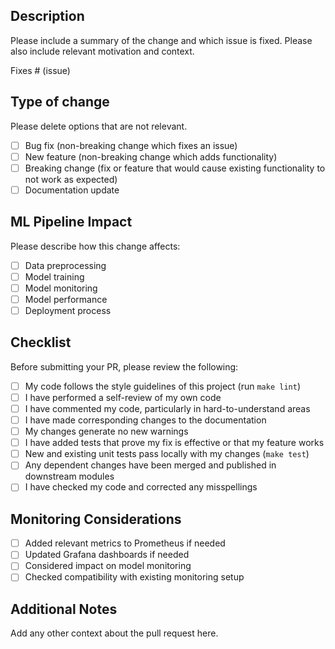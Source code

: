 ## Description
Please include a summary of the change and which issue is fixed. Please also include relevant motivation and context.

Fixes # (issue)

## Type of change
Please delete options that are not relevant.

- [ ] Bug fix (non-breaking change which fixes an issue)
- [ ] New feature (non-breaking change which adds functionality)
- [ ] Breaking change (fix or feature that would cause existing functionality to not work as expected)
- [ ] Documentation update

## ML Pipeline Impact
Please describe how this change affects:
- [ ] Data preprocessing
- [ ] Model training
- [ ] Model monitoring
- [ ] Model performance
- [ ] Deployment process

## Checklist
Before submitting your PR, please review the following:

- [ ] My code follows the style guidelines of this project (run `make lint`)
- [ ] I have performed a self-review of my own code
- [ ] I have commented my code, particularly in hard-to-understand areas
- [ ] I have made corresponding changes to the documentation
- [ ] My changes generate no new warnings
- [ ] I have added tests that prove my fix is effective or that my feature works
- [ ] New and existing unit tests pass locally with my changes (`make test`)
- [ ] Any dependent changes have been merged and published in downstream modules
- [ ] I have checked my code and corrected any misspellings

## Monitoring Considerations
- [ ] Added relevant metrics to Prometheus if needed
- [ ] Updated Grafana dashboards if needed
- [ ] Considered impact on model monitoring
- [ ] Checked compatibility with existing monitoring setup

## Additional Notes
Add any other context about the pull request here.